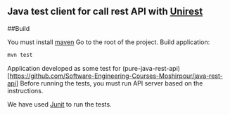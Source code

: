 ## Java test client for call rest API with [Unirest](http://kong.github.io/unirest-java)


##Build

You must install [maven](https://maven.apache.org/)
Go to the root of the project.
Build application:

```bash
mvn test
```

Application developed as some test for (pure-java-rest-api)[https://github.com/Software-Engineering-Courses-Moshirpour/java-rest-api]
Before running the tests, you must run API server based on the instructions.

We have used [Junit](https://junit.org/junit5) to run the tests.
